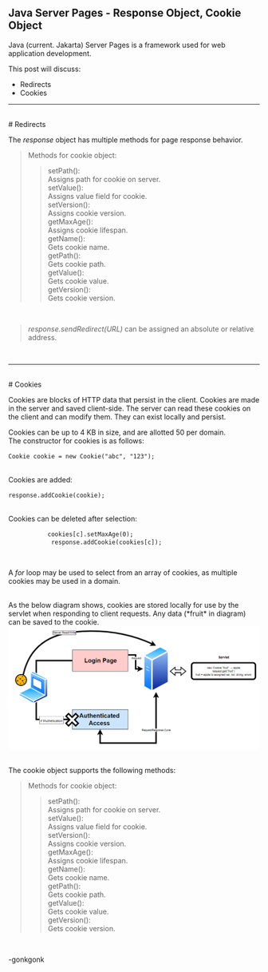 ## Java Server Pages - Response Object, Cookie Object

Java (current. Jakarta) Server Pages is a framework used for web application development.

This post will discuss:
* Redirects
* Cookies

---
<br>
# Redirects
<br>

The *response* object has multiple methods for page response behavior.<br>

>Methods for cookie object:
>>setPath():
<br>Assigns path for cookie on server.
<br>setValue():
<br>Assigns value field for cookie.
<br>setVersion():
<br>Assigns cookie version.
<br>getMaxAge():
<br>Assigns cookie lifespan.
<br>getName():
<br>Gets cookie name.
<br>getPath():
<br>Gets cookie path.
<br>getValue():
<br>Gets cookie value.
<br>getVersion():
<br>Gets cookie version.

<br>

>*response.sendRedirect(URL)* can be assigned an absolute or relative address.

<br>

---
<br>
# Cookies
<br>

Cookies are blocks of HTTP data that persist in the client. Cookies are made in the server and saved client-side. The server can read these cookies on the client and can modify them. They can exist locally and persist.

Cookies can be up to 4 KB in size, and are allotted 50 per domain.
<br>
The constructor for cookies is as follows:
<pre><code class="language-java">Cookie cookie = new Cookie("abc", "123");
</code></pre>
<br>
Cookies are added:
<pre><code class="language-java">response.addCookie(cookie);
</code></pre>
<br>
Cookies can be deleted after selection:
<pre><code class="language-java">    		cookies[c].setMaxAge(0);
    		response.addCookie(cookies[c]);
</code></pre><br>

A *for* loop may be used to select from an array of cookies, as multiple cookies may be used in a domain.

<br>
As the below diagram shows, cookies are stored locally for use by the servlet when responding to client requests. Any data (*fruit* in diagram) can be saved to the cookie.<br>
<img src="https://raw.githubusercontent.com/gonkmetrics/gonkmetrics.github.io/main/_posts/_img/jsp2.png" style="display: block; margin-left: auto; margin-right: auto;"><br>

The cookie object supports the following methods:
>Methods for cookie object:
>>setPath():
<br>Assigns path for cookie on server.
<br>setValue():
<br>Assigns value field for cookie.
<br>setVersion():
<br>Assigns cookie version.
<br>getMaxAge():
<br>Assigns cookie lifespan.
<br>getName():
<br>Gets cookie name.
<br>getPath():
<br>Gets cookie path.
<br>getValue():
<br>Gets cookie value.
<br>getVersion():
<br>Gets cookie version.

<br>

-gonkgonk
